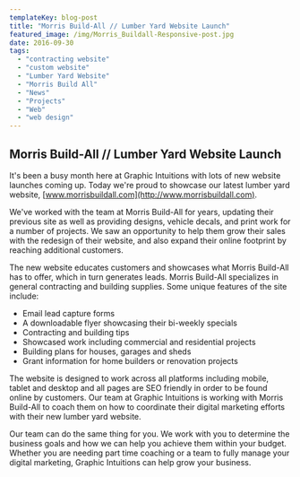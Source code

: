 ```yaml
---
templateKey: blog-post
title: "Morris Build-All // Lumber Yard Website Launch"
featured_image: /img/Morris_Buildall-Responsive-post.jpg
date: 2016-09-30
tags:
  - "contracting website"
  - "custom website"
  - "Lumber Yard Website"
  - "Morris Build All"
  - "News"
  - "Projects"
  - "Web"
  - "web design"
---
```


Morris Build-All // Lumber Yard Website Launch
----------------------------------------------

It's been a busy month here at Graphic Intuitions with lots of new website launches coming up. Today we're proud to showcase our latest lumber yard website, [www.morrisbuildall.com](http://www.morrisbuildall.com).

We've worked with the team at Morris Build-All for years, updating their previous site as well as providing designs, vehicle decals, and print work for a number of projects. We saw an opportunity to help them grow their sales with the redesign of their website, and also expand their online footprint by reaching additional customers.

The new website educates customers and showcases what Morris Build-All has to offer, which in turn generates leads. Morris Build-All specializes in general contracting and building supplies. Some unique features of the site include:

*   Email lead capture forms
*   A downloadable flyer showcasing their bi-weekly specials
*   Contracting and building tips
*   Showcased work including commercial and residential projects
*   Building plans for houses, garages and sheds
*   Grant information for home builders or renovation projects

The website is designed to work across all platforms including mobile, tablet and desktop and all pages are SEO friendly in order to be found online by customers. Our team at Graphic Intuitions is working with Morris Build-All to coach them on how to coordinate their digital marketing efforts with their new lumber yard website.

Our team can do the same thing for you. We work with you to determine the business goals and how we can help you achieve them within your budget. Whether you are needing part time coaching or a team to fully manage your digital marketing, Graphic Intuitions can help grow your business.